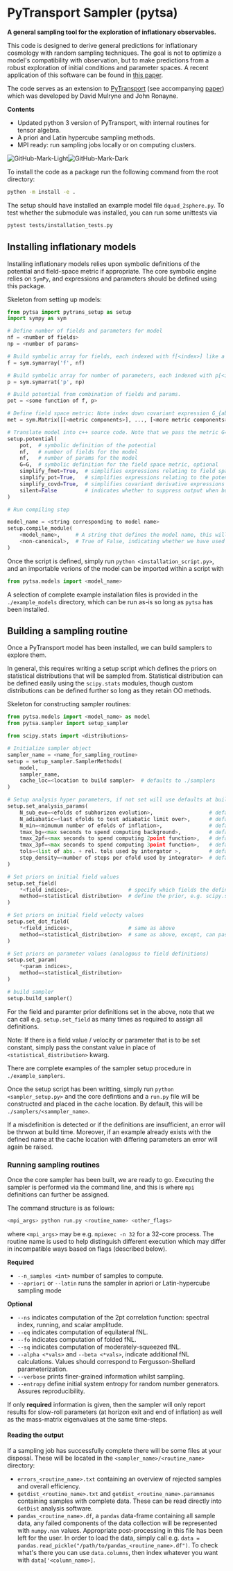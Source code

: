 # PyTransport Sampler (pytsa)
**A general sampling tool for the exploration of inflationary observables.**

This code is designed to derive general predictions for inflationary cosmology with random sampling techniques. 
The goal is not to optimize a model's compatibility with observation, but to make 
predictions from a robust exploration of initial conditions and parameter spaces.
A recent application of this software can be found in [this paper](https://arxiv.org/abs/2105.03637).

The code serves as an extension to 
[PyTransport](https://github.com/jronayne/PyTransport) (see accompanying [paper](https://arxiv.org/abs/1609.00381))
which was developed by David Mulryne and John Ronayne.

**Contents**
- Updated python 3 version of PyTransport, with internal routines for tensor algebra.
- A priori and Latin hypercube sampling methods.
- MPI ready: run sampling jobs locally or on computing clusters.

![GitHub-Mark-Light](md_figs/fig_white.png#gh-dark-mode-only)![GitHub-Mark-Dark](md_figs/fig_k.png#gh-light-mode-only)

To install the code as a package run the following command from the root directory:
```bash
python -m install -e .
```

The setup should have installed an example model file `dquad_2sphere.py`. To test whether the submodule was installed,
you can run some unittests via
```bash
pytest tests/installation_tests.py
```

## Installing inflationary models
Installing inflationary models relies upon symbolic definitions of the potential and field-space metric if appropriate.
The core symbolic engine relies on ```SymPy```, and expressions and parameters should be defined using this package.

Skeleton from setting up models:
```python
from pytsa import pytrans_setup as setup
import sympy as sym

# Define number of fields and parameters for model
nf = <number of fields>
np = <number of params>

# Build symbolic array for fields, each indexed with f[<index>] like a list.
f = sym.symarray('f', nf)

# Build symbolic array for number of parameters, each indexed with p[<index>] like a list. 
p = sym.symarrat('p', np)

# Build potential from combination of fields and params.
pot = <some function of f, p>

# Define field space metric: Note index down covariant expression G_{ab}
met = sym.Matrix([[<metric components>], ..., [<more metric components>]])

# Translate model into c++ source code. Note that we pass the metric G=G
setup.potential(
    pot,  # symbolic definition of the potential
    nf,   # number of fields for the model
    nf,   # number of params for the model
    G=G,  # symbolic definition for the field space metric, optional
    simplify_fmet=True,  # simplifies expressions relating to field space metric
    simplify_pot=True,   # simplifies expressions relating to the potenital
    simplify_covd=True,  # simplifies covariant derivative expressions
    silent=False         # indicates whether to suppress output when building
)

# Run compiling step

model_name = <string corresponding to model name>
setup.compile_module(
    <model_name>,     # A string that defines the model name, this will be used to import
    <non-canonical>,  # True of False, indicating whether we have used a non-canonical field space metric
)
```

Once the script is defined, simply run ``python <installation_script.py>``, 
and an importable verions of the model can be imported within a script with 
```python
from pytsa.models import <model_name>
````

A selection of complete example installation files is provided in the ```./example_models``` directory,
which can be run as-is so long as ``pytsa`` has been installed.

## Building a sampling routine

Once a PyTransport model has been installed, we can build samplers to explore them.

In general, this requires writing a setup script which defines the priors on statistical distributions
that will be sampled from. Statistical distribution can be defined easily using the ``scipy.stats`` modules,
though custom distributions can be defined further so long as they retain OO methods.

Skeleton for constructing sampler routines:
```python
from pytsa.models import <model_name> as model
from pytsa.sampler import setup_sampler

from scipy.stats import <distributions>

# Initialize sampler object
sampler_name = <name_for_sampling_routine>
setup = setup_sampler.SamplerMethods(
    model,
    sampler_name,
    cache_loc=<location to build sampler>  # defaults to ./samplers
)

# Setup analysis hyper parameters, if not set will use defaults at build
setup.set_analysis_params(
    N_sub_evo=<efolds of subhorizon evolution>,                  # defaults to 6
    N_adiabatic=<last efolds to test adiabatic limit over>,      # defaults to 1
    N_min=<mimumum number of efolds of inflation>,               # defaults to 60
    tmax_bg=<max seconds to spend computing background>,         # defaults to 60
    tmax_2pf=<max seconds to spend computing 2point function>,   # defaults to 300
    tmax_3pf=<max seconds to spend computing 3point function>,   # defaults to 600
    tols=<list of abs. + rel. tols used by intergator >,         # defaults to [1e-5, 1e-5]
    step_density=<number of steps per efold used by integrator>  # defaults to 20
)

# Set priors on initial field values
setup.set_field(
    *<field indices>,                  # specify which fields the definition corresponds to
    method=<statistical distribution>  # define the prior, e.g. scipy.stats.uniform(-20, 40)
)

# Set priors on initial field velocty values
setup.set_dot_field(
    *<field_indices>,                  # same as above
    method=<statistical_distribution>  # same as above, except, can pass "sr" to use slow-roll equation
)

# Set priors on parameter values (analogous to field definitions)
setup.set_param(
    *<param indices>,
    method=<statistical_distribution>  
)

# build sampler
setup.build_sampler()
```

For the field and paramter prior definitions set in the above, note that we can call e.g. 
`setup.set_field` as many times as required to assign all definitions.

Note: If there is a field value / velocity or parameter that is to be set constant, simply pass the
constant value in place of `<statistical_distribution>` kwarg.

There are complete examples of the sampler setup procedure in ``./example_samplers``.

Once the setup script has been writting, simply run ``python <sampler_setup.py>`` and the 
core defintions and a `run.py` file will be constructed and placed in the cache location.
By default, this will be `./samplers/<sammpler_name>`.

If a misdefinition is detected or if the definitions are insufficient, an error will be thrwon at build time.
Moreover, if an example already exists with the defined name at the cache location
with differing parameters an error will again be raised.

### Running sampling routines

Once the core sampler has been built, we are ready to go. Executing the sampler
is performed via the command line, and this is where `mpi` definitions can further be assigned.

The command structure is as follows:
```bash
<mpi_args> python run.py <routine_name> <other_flags>
```
where `<mpi_args>` may be e.g. `mpiexec -n 32` for a 32-core process. The routine
name is used to help distinguish different execution which may differ 
in incompatible ways based on flags (described below).

**Required**
- `--n_samples <int>` number of samples to compute.
- `--apriori` or `--latin` runs the sampler in apriori or Latin-hypercube sampling mode

**Optional**
- `--ns` indicates computation of the 2pt correlation function: spectral index, running, and scalar amplitude.
- `--eq` indicates computation of equilateral fNL.
- `--fo` indicates computation of folded fNL.
- `--sq` indicates computation of moderately-squeezed fNL.
- `--alpha <*vals>` and `--beta <*vals>`, indicate additional fNL calculations. 
Values should correspond to Fergusson-Shellard parameterization.
- `--verbose` prints finer-grained information whilst sampling.
- `--entropy` define initial system entropy for random number generators. Assures reproducibility.

If only **required** information is given, then the sampler will only report results for
slow-roll parameters (at horizon exit and end of inflation) 
as well as the mass-matrix eigenvalues at the same time-steps.

#### Reading the output
If a sampling job has successfully complete there will be some files at your disposal.
These will be located in the `<sampler_name>/<routine_name>` directory:
- `errors_<routine_name>.txt` containing an overview of rejected samples and overall efficiency.
- `getdist_<routine_name>.txt` and `getdist_<routine_name>.paramnames` containing
samples with complete data. These can be read directly into `GetDist` analysis software.
- `pandas_<routine_name>.df`, a `pandas` data-frame containing all sample data, any failed components of the data 
collection will be represented with `numpy.nan` values. Appropriate post-processing in this file has been
left for the user. In order to load the data, simply call e.g. 
`data = pandas.read_pickle("/path/to/pandas_<routine_name>.df")`. To check what's there you can use `data.columns`,
then index whatever you want with `data['<column_name>]`.